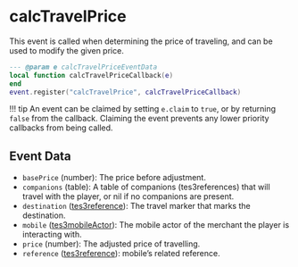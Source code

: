 # calcTravelPrice

This event is called when determining the price of traveling, and can be used to modify the given price.

```lua
--- @param e calcTravelPriceEventData
local function calcTravelPriceCallback(e)
end
event.register("calcTravelPrice", calcTravelPriceCallback)
```

!!! tip
	An event can be claimed by setting `e.claim` to `true`, or by returning `false` from the callback. Claiming the event prevents any lower priority callbacks from being called.

## Event Data

* `basePrice` (number): The price before adjustment.
* `companions` (table): A table of companions (tes3references) that will travel with the player, or nil if no companions are present.
* `destination` ([tes3reference](../../types/tes3reference)): The travel marker that marks the destination.
* `mobile` ([tes3mobileActor](../../types/tes3mobileActor)): The mobile actor of the merchant the player is interacting with.
* `price` (number): The adjusted price of travelling.
* `reference` ([tes3reference](../../types/tes3reference)): mobile’s related reference.

